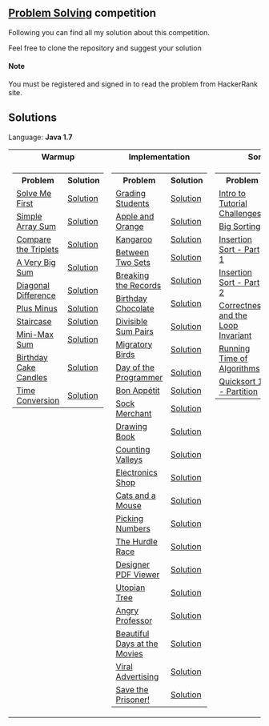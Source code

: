 ## [Problem Solving](https://www.hackerrank.com/domains/algorithms) competition

Following you can find all my solution about this competition.

Feel free to clone the repository and suggest your solution

#### Note
You must be registered and signed in to read the problem from HackerRank site.


## Solutions

Language: **Java 1.7**

<table>
    <tr>
        <th>Warmup</th>
		<th>Implementation</th>
		<th>Sorting</th>
    </tr>
    <tr>
        <td valign="top">
            <table>
                <tr>
                    <th>Problem</th>
                    <th>Solution</th>
                </tr>
                <tr>
                    <td>
                        <a href="https://www.hackerrank.com/challenges/solve-me-first/problem">Solve Me First</a>
                    </td>
                    <td>
                        <a href="https://github.com/Giacky91/HackerRank/blob/master/Problem%20Solving/Source/Solve_Me_First.java">Solution</a>
                    </td>
                </tr>
                <tr>
                    <td>
                        <a href="https://www.hackerrank.com/challenges/simple-array-sum/problem">Simple Array Sum</a>
                    </td>
                    <td>
                        <a href="https://github.com/Giacky91/HackerRank/blob/master/Problem%20Solving/Source/Simple_Array_Sum.java">Solution</a>
                    </td>
                </tr>
                <tr>
                    <td>
                        <a href="https://www.hackerrank.com/challenges/compare-the-triplets/problem">Compare the Triplets</a>
                    </td>
                    <td>
                        <a href="https://github.com/Giacky91/HackerRank/blob/master/Problem%20Solving/Source/Compare_the_Triplets.java">Solution</a>
                    </td>
                </tr>
                <tr>
                    <td>
                        <a href="https://www.hackerrank.com/challenges/a-very-big-sum/problem">A Very Big Sum</a>
                    </td>
                    <td>
                        <a href="https://github.com/Giacky91/HackerRank/blob/master/Problem%20Solving/Source/A_Very_Big_Sum.java">Solution</a>
                    </td>
                </tr>
                <tr>
                    <td>
                        <a href="https://www.hackerrank.com/challenges/diagonal-difference/problem">Diagonal Difference</a>
                    </td>
                    <td>
                        <a href="https://github.com/Giacky91/HackerRank/blob/master/Problem%20Solving/Source/Diagonal_Difference.java">Solution</a>
                    </td>
                </tr>
                <tr>
                    <td>
                        <a href="https://www.hackerrank.com/challenges/plus-minus/problem">Plus Minus</a>
                    </td>
                    <td>
                        <a href="https://github.com/Giacky91/HackerRank/blob/master/Problem%20Solving/Source/Plus_Minus.java">Solution</a>
                    </td>
                </tr>
                <tr>
                    <td>
                        <a href="https://www.hackerrank.com/challenges/staircase/problem">Staircase</a>
                    </td>
                    <td>
                        <a href="https://github.com/Giacky91/HackerRank/blob/master/Problem%20Solving/Source/Staircase.java">Solution</a>
                    </td>
                </tr>
                <tr>
                    <td>
                        <a href="https://www.hackerrank.com/challenges/mini-max-sum/problem">Mini-Max Sum</a>
                    </td>
                    <td>
                        <a href="https://github.com/Giacky91/HackerRank/blob/master/Problem%20Solving/Source/Mini-Max_Sum.java">Solution</a>
                    </td>
                </tr>
                <tr>
                    <td>
                        <a href="https://www.hackerrank.com/challenges/birthday-cake-candles/problem">Birthday Cake Candles</a>
                    </td>
                    <td>
                        <a href="https://github.com/Giacky91/HackerRank/blob/master/Problem%20Solving/Source/Birthday_Cake_Candles.java">Solution</a>
                    </td>
                </tr>
                <tr>
                    <td>
                        <a href="https://www.hackerrank.com/challenges/time-conversion/problem">Time Conversion</a>
                    </td>
                    <td>
                        <a href="https://github.com/Giacky91/HackerRank/blob/master/Problem%20Solving/Source/Time_Conversion.java">Solution</a>
                    </td>
                </tr>
            </table>
        </td>
		<td valign="top">
			<table>
                <tr>
                    <th>Problem</th>
                    <th>Solution</th>
                </tr>
                <tr>
                    <td>
                        <a href="https://www.hackerrank.com/challenges/grading/problem">Grading Students</a>
                    </td>
                    <td>
                        <a href="https://github.com/Giacky91/HackerRank/blob/master/Problem%20Solving/Source/Grading_Students.java">Solution</a>
                    </td>
                </tr>
				<tr>
                    <td>
                        <a href="https://www.hackerrank.com/challenges/apple-and-orange/problem">Apple and Orange</a>
                    </td>
                    <td>
                        <a href="https://github.com/Giacky91/HackerRank/blob/master/Problem%20Solving/Source/Apple_and_Orange.java">Solution</a>
                    </td>
                </tr>
				<tr>
                    <td>
                        <a href="https://www.hackerrank.com/challenges/kangaroo/problem">Kangaroo</a>
                    </td>
                    <td>
                        <a href="https://github.com/Giacky91/HackerRank/blob/master/Problem%20Solving/Source/Kangaroo.java">Solution</a>
                    </td>
                </tr>
				<tr>
                    <td>
                        <a href="https://www.hackerrank.com/challenges/between-two-sets/problem">Between Two Sets</a>
                    </td>
                    <td>
                        <a href="https://github.com/Giacky91/HackerRank/blob/master/Problem%20Solving/Source/Between_Two_Sets.java">Solution</a>
                    </td>
                </tr>
				<tr>
                    <td>
                        <a href="https://www.hackerrank.com/challenges/breaking-best-and-worst-records/problem">Breaking the Records</a>
                    </td>
                    <td>
                        <a href="https://github.com/Giacky91/HackerRank/blob/master/Problem%20Solving/Source/Breaking_the_Records.java">Solution</a>
                    </td>
                </tr>
				<tr>
                    <td>
                        <a href="https://www.hackerrank.com/challenges/the-birthday-bar/problem">Birthday Chocolate</a>
                    </td>
                    <td>
                        <a href="https://github.com/Giacky91/HackerRank/blob/master/Problem%20Solving/Source/Birthday_Chocolate.java">Solution</a>
                    </td>
                </tr>
				<tr>
                    <td>
                        <a href="https://www.hackerrank.com/challenges/divisible-sum-pairs/problem">Divisible Sum Pairs</a>
                    </td>
                    <td>
                        <a href="https://github.com/Giacky91/HackerRank/blob/master/Problem%20Solving/Source/Divisible_Sum_Pairs.java">Solution</a>
                    </td>
                </tr>
				<tr>
                    <td>
                        <a href="https://www.hackerrank.com/challenges/migratory-birds/problem">Migratory Birds</a>
                    </td>
                    <td>
                        <a href="https://github.com/Giacky91/HackerRank/blob/master/Problem%20Solving/Source/Migratory_Birds.java">Solution</a>
                    </td>
                </tr>
				<tr>
                    <td>
                        <a href="https://www.hackerrank.com/challenges/day-of-the-programmer/problem">Day of the Programmer</a>
                    </td>
                    <td>
                        <a href="https://github.com/Giacky91/HackerRank/blob/master/Problem%20Solving/Source/Day_of_the_Programmer.java">Solution</a>
                    </td>
                </tr>
				<tr>
                    <td>
                        <a href="https://www.hackerrank.com/challenges/bon-appetit/problem">Bon Appétit</a>
                    </td>
                    <td>
                        <a href="https://github.com/Giacky91/HackerRank/blob/master/Problem%20Solving/Source/Bon_App%C3%A9tit.java">Solution</a>
                    </td>
                </tr>
				<tr>
                    <td>
                        <a href="https://www.hackerrank.com/challenges/sock-merchant/problem">Sock Merchant</a>
                    </td>
                    <td>
                        <a href="https://github.com/Giacky91/HackerRank/blob/master/Problem%20Solving/Source/Sock_Merchant.java">Solution</a>
                    </td>
                </tr>
				<tr>
                    <td>
                        <a href="https://www.hackerrank.com/challenges/drawing-book/problem">Drawing Book</a>
                    </td>
                    <td>
                        <a href="https://github.com/Giacky91/HackerRank/blob/master/Problem%20Solving/Source/Drawing_Book.java">Solution</a>
                    </td>
                </tr>
				<tr>
                    <td>
                        <a href="https://www.hackerrank.com/challenges/counting-valleys/problem">Counting Valleys</a>
                    </td>
                    <td>
                        <a href="https://github.com/Giacky91/HackerRank/blob/master/Problem%20Solving/Source/Counting_Valleys.java">Solution</a>
                    </td>
                </tr>
				<tr>
                    <td>
                        <a href="https://www.hackerrank.com/challenges/electronics-shop/problem">Electronics Shop</a>
                    </td>
                    <td>
                        <a href="https://github.com/Giacky91/HackerRank/blob/master/Problem%20Solving/Source/Electronics_Shop.java">Solution</a>
                    </td>
                </tr>
				<tr>
                    <td>
                        <a href="https://www.hackerrank.com/challenges/cats-and-a-mouse/problem">Cats and a Mouse</a>
                    </td>
                    <td>
                        <a href="https://github.com/Giacky91/HackerRank/blob/master/Problem%20Solving/Source/Cats_and_a_Mouse.java">Solution</a>
                    </td>
                </tr>
				<tr>
                    <td>
                        <a href="https://www.hackerrank.com/challenges/picking-numbers/problem">Picking Numbers</a>
                    </td>
                    <td>
                        <a href="https://github.com/Giacky91/HackerRank/blob/master/Problem%20Solving/Source/Picking_Numbers.java">Solution</a>
                    </td>
                </tr>
				<tr>
                    <td>
                        <a href="https://www.hackerrank.com/challenges/the-hurdle-race/problem">The Hurdle Race</a>
                    </td>
                    <td>
                        <a href="https://github.com/Giacky91/HackerRank/blob/master/Problem%20Solving/Source/The_Hurdle_Race.java">Solution</a>
                    </td>
                </tr>
				<tr>
                    <td>
                        <a href="https://www.hackerrank.com/challenges/designer-pdf-viewer/problem">Designer PDF Viewer</a>
                    </td>
                    <td>
                        <a href="https://github.com/Giacky91/HackerRank/blob/master/Problem%20Solving/Source/Designer_PDF_Viewer.java">Solution</a>
                    </td>
                </tr>
				<tr>
                    <td>
                        <a href="https://www.hackerrank.com/challenges/utopian-tree/problem">Utopian Tree</a>
                    </td>
                    <td>
                        <a href="https://github.com/Giacky91/HackerRank/blob/master/Problem%20Solving/Source/Utopian_Tree.java">Solution</a>
                    </td>
                </tr>
				<tr>
                    <td>
                        <a href="https://www.hackerrank.com/challenges/angry-professor/problem">Angry Professor</a>
                    </td>
                    <td>
                        <a href="https://github.com/Giacky91/HackerRank/blob/master/Problem%20Solving/Source/Angry_Professor.java">Solution</a>
                    </td>
                </tr>
				<tr>
                    <td>
                        <a href="https://www.hackerrank.com/challenges/beautiful-days-at-the-movies/problem">Beautiful Days at the Movies</a>
                    </td>
                    <td>
                        <a href="https://github.com/Giacky91/HackerRank/blob/master/Problem%20Solving/Source/Beautiful_Days_at_the_Movies.java">Solution</a>
                    </td>
                </tr>
				<tr>
                    <td>
                        <a href="https://www.hackerrank.com/challenges/strange-advertising/problem">Viral Advertising</a>
                    </td>
                    <td>
                        <a href="https://github.com/Giacky91/HackerRank/blob/master/Problem%20Solving/Source/Viral_Advertising.java">Solution</a>
                    </td>
                </tr>
				<tr>
                    <td>
                        <a href="https://www.hackerrank.com/challenges/save-the-prisoner/problem">Save the Prisoner!</a>
                    </td>
                    <td>
                        <a href="https://github.com/Giacky91/HackerRank/blob/master/Problem%20Solving/Source/Save_the_Prisoner!.java">Solution</a>
                    </td>
                </tr>
			</table>
		</td>
		<td valign="top">
            <table>
                <tr>
                    <th>Problem</th>
                    <th>Solution</th>
                </tr>
				<tr>
                    <td>
                        <a href="https://www.hackerrank.com/challenges/tutorial-intro/problem">Intro to Tutorial Challenges</a>
                    </td>
                    <td>
                        <a href="">Solution</a>
                    </td>
                </tr>
                <tr>
                    <td>
                        <a href="https://www.hackerrank.com/challenges/big-sorting/problem">Big Sorting</a>
                    </td>
                    <td>
                        <a href="">Solution</a>
                    </td>
                </tr>
				<tr>
                    <td>
                        <a href="https://www.hackerrank.com/challenges/insertionsort1/problem">Insertion Sort - Part 1</a>
                    </td>
                    <td>
                        <a href="">Solution</a>
                    </td>
                </tr>
				<tr>
                    <td>
                        <a href="https://www.hackerrank.com/challenges/insertionsort2/problem">Insertion Sort - Part 2</a>
                    </td>
                    <td>
                        <a href="">Solution</a>
                    </td>
                </tr>
				<tr>
                    <td>
                        <a href="https://www.hackerrank.com/challenges/correctness-invariant/problem">Correctness and the Loop Invariant</a>
                    </td>
                    <td>
                        <a href="">Solution</a>
                    </td>
                </tr>
				<tr>
                    <td>
                        <a href="https://www.hackerrank.com/challenges/runningtime/problem">Running Time of Algorithms</a>
                    </td>
                    <td>
                        <a href="">Solution</a>
                    </td>
                </tr>
				<tr>
                    <td>
                        <a href="https://www.hackerrank.com/challenges/quicksort1/problem">Quicksort 1 - Partition</a>
                    </td>
                    <td>
                        <a href="">Solution</a>
                    </td>
                </tr>
			</table>
		</td>
    </tr>
</table>